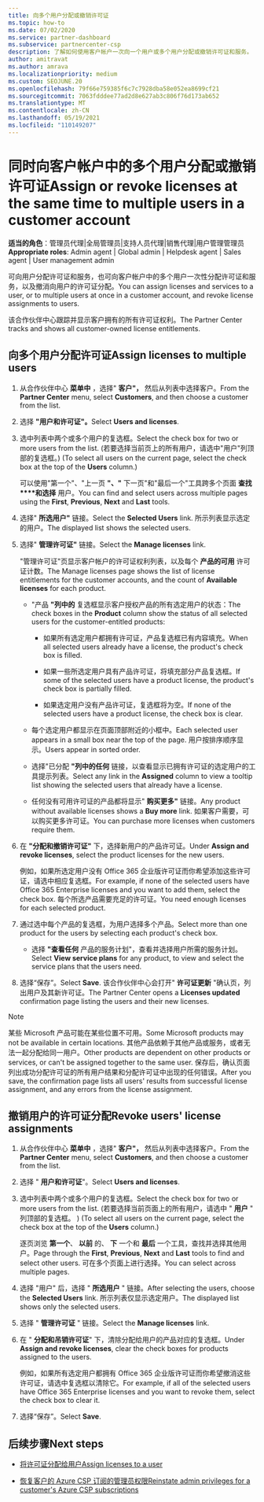 ```yaml
---
title: 向多个用户分配或撤销许可证
ms.topic: how-to
ms.date: 07/02/2020
ms.service: partner-dashboard
ms.subservice: partnercenter-csp
description: 了解如何使用客户帐户一次向一个用户或多个用户分配或撤销许可证和服务。
author: amitravat
ms.author: amrava
ms.localizationpriority: medium
ms.custom: SEOJUNE.20
ms.openlocfilehash: 79f66e759385f6c7c7928dba58e052ea8699cf21
ms.sourcegitcommit: 7063fdddee77ad2d8e627ab3c806f76d173ab652
ms.translationtype: MT
ms.contentlocale: zh-CN
ms.lasthandoff: 05/19/2021
ms.locfileid: "110149207"
---
```

# <a name="assign-or-revoke-licenses-at-the-same-time-to-multiple-users-in-a-customer-account"></a><span data-ttu-id="608cb-103">同时向客户帐户中的多个用户分配或撤销许可证</span><span class="sxs-lookup"><span data-stu-id="608cb-103">Assign or revoke licenses at the same time to multiple users in a customer account</span></span>

<span data-ttu-id="608cb-104">**适当的角色**：管理员代理|全局管理员|支持人员代理|销售代理|用户管理管理员</span><span class="sxs-lookup"><span data-stu-id="608cb-104">**Appropriate roles**: Admin agent | Global admin | Helpdesk agent | Sales agent | User management admin</span></span>

<span data-ttu-id="608cb-105">可向用户分配许可证和服务，也可向客户帐户中的多个用户一次性分配许可证和服务，以及撤消向用户的许可证分配。</span><span class="sxs-lookup"><span data-stu-id="608cb-105">You can assign licenses and services to a user, or to multiple users at once in a customer account, and revoke license assignments to users.</span></span>

<span data-ttu-id="608cb-106">该合作伙伴中心跟踪并显示客户拥有的所有许可证权利。</span><span class="sxs-lookup"><span data-stu-id="608cb-106">The Partner Center tracks and shows all customer-owned license entitlements.</span></span>

## <a name="assign-licenses-to-multiple-users"></a><span data-ttu-id="608cb-107">向多个用户分配许可证</span><span class="sxs-lookup"><span data-stu-id="608cb-107">Assign licenses to multiple users</span></span>

1. <span data-ttu-id="608cb-108">从合作伙伴中心 **菜单中** ，选择" **客户"，** 然后从列表中选择客户。</span><span class="sxs-lookup"><span data-stu-id="608cb-108">From the **Partner Center** menu, select **Customers**, and then choose a customer from the list.</span></span>

2. <span data-ttu-id="608cb-109">选择 **"用户和许可证"。**</span><span class="sxs-lookup"><span data-stu-id="608cb-109">Select **Users and licenses**.</span></span>

3. <span data-ttu-id="608cb-110">选中列表中两个或多个用户的复选框。</span><span class="sxs-lookup"><span data-stu-id="608cb-110">Select the check box for two or more users from the list.</span></span> <span data-ttu-id="608cb-111"> (若要选择当前页上的所有用户，请选中"用户"列顶部的复选框。) </span><span class="sxs-lookup"><span data-stu-id="608cb-111">(To select all users on the current page, select the check box at the top of the **Users** column.)</span></span>

    <span data-ttu-id="608cb-112">可以使用"第一个"、"上一页 **"、"** 下一页"和"最后一个"工具跨多个页面 **查找\*\*\*\*和选择** 用户。</span><span class="sxs-lookup"><span data-stu-id="608cb-112">You can find and select users across multiple pages using the **First**, **Previous**, **Next** and **Last** tools.</span></span>

4. <span data-ttu-id="608cb-113">选择" **所选用户"** 链接。</span><span class="sxs-lookup"><span data-stu-id="608cb-113">Select the **Selected Users** link.</span></span> <span data-ttu-id="608cb-114">所示列表显示选定的用户。</span><span class="sxs-lookup"><span data-stu-id="608cb-114">The displayed list shows the selected users.</span></span>

5. <span data-ttu-id="608cb-115">选择" **管理许可证"** 链接。</span><span class="sxs-lookup"><span data-stu-id="608cb-115">Select the **Manage licenses** link.</span></span>

    <span data-ttu-id="608cb-116">"管理许可证"页显示客户帐户的许可证权利列表，以及每个 **产品的可用** 许可证计数。</span><span class="sxs-lookup"><span data-stu-id="608cb-116">The Manage licenses page shows the list of license entitlements for the customer accounts, and the count of **Available licenses** for each product.</span></span>

    - <span data-ttu-id="608cb-117">"产品 **"列中的** 复选框显示客户授权产品的所有选定用户的状态：</span><span class="sxs-lookup"><span data-stu-id="608cb-117">The check boxes in the **Product** column show the status of all selected users for the customer-entitled products:</span></span>

       - <span data-ttu-id="608cb-118">如果所有选定用户都拥有许可证，产品复选框已有内容填充。</span><span class="sxs-lookup"><span data-stu-id="608cb-118">When all selected users already have a license, the product's check box is filled.</span></span>

       - <span data-ttu-id="608cb-119">如果一些所选定用户具有产品许可证，将填充部分产品复选框。</span><span class="sxs-lookup"><span data-stu-id="608cb-119">If some of the selected users have a product license, the product's check box is partially filled.</span></span>

       - <span data-ttu-id="608cb-120">如果选定用户没有产品许可证，复选框将为空。</span><span class="sxs-lookup"><span data-stu-id="608cb-120">If none of the selected users have a product license, the check box is clear.</span></span>

    - <span data-ttu-id="608cb-121">每个选定用户都显示在页面顶部附近的小框中。</span><span class="sxs-lookup"><span data-stu-id="608cb-121">Each selected user appears in a small box near the top of the page.</span></span> <span data-ttu-id="608cb-122">用户按排序顺序显示。</span><span class="sxs-lookup"><span data-stu-id="608cb-122">Users appear in sorted order.</span></span>

    - <span data-ttu-id="608cb-123">选择"已分配 **"列中的任何** 链接，以查看显示已拥有许可证的选定用户的工具提示列表。</span><span class="sxs-lookup"><span data-stu-id="608cb-123">Select any link in the **Assigned** column to view a tooltip list showing the selected users that already have a license.</span></span>

    - <span data-ttu-id="608cb-124">任何没有可用许可证的产品都将显示" **购买更多"** 链接。</span><span class="sxs-lookup"><span data-stu-id="608cb-124">Any product without available licenses shows a **Buy more** link.</span></span> <span data-ttu-id="608cb-125">如果客户需要，可以购买更多许可证。</span><span class="sxs-lookup"><span data-stu-id="608cb-125">You can purchase more licenses when customers require them.</span></span>

6. <span data-ttu-id="608cb-126">在 **"分配和撤销许可证"** 下，选择新用户的产品许可证。</span><span class="sxs-lookup"><span data-stu-id="608cb-126">Under **Assign and revoke licenses**, select the product licenses for the new users.</span></span> 

   <span data-ttu-id="608cb-127">例如，如果所选定用户没有 Office 365 企业版许可证而你希望添加这些许可证，请选中相应复选框。</span><span class="sxs-lookup"><span data-stu-id="608cb-127">For example, if none of the selected users have Office 365 Enterprise licenses and you want to add them, select the check box.</span></span> <span data-ttu-id="608cb-128">每个所选产品需要充足的许可证。</span><span class="sxs-lookup"><span data-stu-id="608cb-128">You need enough licenses for each selected product.</span></span>

7. <span data-ttu-id="608cb-129">通过选中每个产品的复选框，为用户选择多个产品。</span><span class="sxs-lookup"><span data-stu-id="608cb-129">Select more than one product for the users by selecting each product's check box.</span></span>
    -   <span data-ttu-id="608cb-130">选择 **"查看任何** 产品的服务计划"，查看并选择用户所需的服务计划。</span><span class="sxs-lookup"><span data-stu-id="608cb-130">Select **View service plans** for any product, to view and select the service plans that the users need.</span></span>

8. <span data-ttu-id="608cb-131">选择“保存”。</span><span class="sxs-lookup"><span data-stu-id="608cb-131">Select **Save**.</span></span> <span data-ttu-id="608cb-132">该合作伙伴中心会打开" **许可证更新** "确认页，列出用户及其新许可证。</span><span class="sxs-lookup"><span data-stu-id="608cb-132">The Partner Center opens a **Licenses updated** confirmation page listing the users and their new licenses.</span></span>

>[!NOTE]
><span data-ttu-id="608cb-133">某些 Microsoft 产品可能在某些位置不可用。</span><span class="sxs-lookup"><span data-stu-id="608cb-133">Some Microsoft products may not be available in certain locations.</span></span> <span data-ttu-id="608cb-134">其他产品依赖于其他产品或服务，或者无法一起分配给同一用户。</span><span class="sxs-lookup"><span data-stu-id="608cb-134">Other products are dependent on other products or services, or can't be assigned together to the same user.</span></span> <span data-ttu-id="608cb-135">保存后，确认页面列出成功分配许可证的所有用户结果和分配许可证中出现的任何错误。</span><span class="sxs-lookup"><span data-stu-id="608cb-135">After you save, the confirmation page lists all users' results from successful license assignment, and any errors from the license assignment.</span></span>

## <a name="revoke-users-license-assignments"></a><span data-ttu-id="608cb-136">撤销用户的许可证分配</span><span class="sxs-lookup"><span data-stu-id="608cb-136">Revoke users' license assignments</span></span>

1. <span data-ttu-id="608cb-137">从合作伙伴中心 **菜单中** ，选择" **客户"，** 然后从列表中选择客户。</span><span class="sxs-lookup"><span data-stu-id="608cb-137">From the **Partner Center** menu, select **Customers**, and then choose a customer from the list.</span></span>

2. <span data-ttu-id="608cb-138">选择 " **用户和许可证**"。</span><span class="sxs-lookup"><span data-stu-id="608cb-138">Select **Users and licenses**.</span></span>

3. <span data-ttu-id="608cb-139">选中列表中两个或多个用户的复选框。</span><span class="sxs-lookup"><span data-stu-id="608cb-139">Select the check box for two or more users from the list.</span></span> <span data-ttu-id="608cb-140"> (若要选择当前页面上的所有用户，请选中 " **用户** " 列顶部的复选框。 ) </span><span class="sxs-lookup"><span data-stu-id="608cb-140">(To select all users on the current page, select the check box at the top of the **Users** column.)</span></span>

    <span data-ttu-id="608cb-141">逐页浏览 **第一个**、 **以前** 的、 **下** 一个和 **最后** 一个工具，查找并选择其他用户。</span><span class="sxs-lookup"><span data-stu-id="608cb-141">Page through the **First**, **Previous**, **Next** and **Last** tools to find and select other users.</span></span> <span data-ttu-id="608cb-142">可在多个页面上进行选择。</span><span class="sxs-lookup"><span data-stu-id="608cb-142">You can select across multiple pages.</span></span>

4. <span data-ttu-id="608cb-143">选择 "用户" 后，选择 " **所选用户** " 链接。</span><span class="sxs-lookup"><span data-stu-id="608cb-143">After selecting the users, choose the **Selected Users** link.</span></span> <span data-ttu-id="608cb-144">所示列表仅显示选定用户。</span><span class="sxs-lookup"><span data-stu-id="608cb-144">The displayed list shows only the selected users.</span></span>

5. <span data-ttu-id="608cb-145">选择 " **管理许可证** " 链接。</span><span class="sxs-lookup"><span data-stu-id="608cb-145">Select the **Manage licenses** link.</span></span>

6. <span data-ttu-id="608cb-146">在 " **分配和吊销许可证**" 下，清除分配给用户的产品对应的复选框。</span><span class="sxs-lookup"><span data-stu-id="608cb-146">Under **Assign and revoke licenses**, clear the check boxes for products assigned to the users.</span></span>

   <span data-ttu-id="608cb-147">例如，如果所有选定用户都拥有 Office 365 企业版许可证而你希望撤消这些许可证，请选中复选框以清除它。</span><span class="sxs-lookup"><span data-stu-id="608cb-147">For example, if all of the selected users have Office 365 Enterprise licenses and you want to revoke them, select the check box to clear it.</span></span>

7. <span data-ttu-id="608cb-148">选择“保存”。</span><span class="sxs-lookup"><span data-stu-id="608cb-148">Select **Save**.</span></span>

## <a name="next-steps"></a><span data-ttu-id="608cb-149">后续步骤</span><span class="sxs-lookup"><span data-stu-id="608cb-149">Next steps</span></span>

- [<span data-ttu-id="608cb-150">将许可证分配给用户</span><span class="sxs-lookup"><span data-stu-id="608cb-150">Assign licenses to a user</span></span>](assign-licenses-to-users.md)

- [<span data-ttu-id="608cb-151">恢复客户的 Azure CSP 订阅的管理员权限</span><span class="sxs-lookup"><span data-stu-id="608cb-151">Reinstate admin privileges for a customer's Azure CSP subscriptions</span></span>](revoke-reinstate-csp.md)
